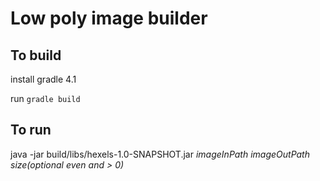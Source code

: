 # Low poly image builder

## To build
install gradle 4.1

run `gradle build`

## To run
java -jar build/libs/hexels-1.0-SNAPSHOT.jar *imageInPath* *imageOutPath* *size(optional even and > 0)*


